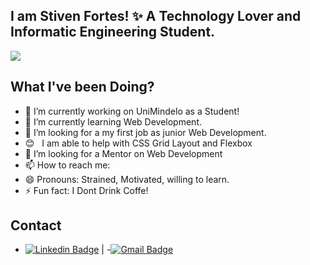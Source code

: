 
## I am Stiven Fortes! ✨ A Technology Lover and Informatic Engineering Student.


<img width="auto" src="https://github.com/tgmarinho/tgmarinho/blob/master/banner.png">

## What I've been Doing?
- 🔭 I’m currently working on UniMindelo as a Student!
- 🌱 I’m currently learning Web Development.
- 👯 I’m looking for a my first job as junior Web Development.
- :blush: &nbsp; I am able to help with CSS Grid Layout and Flexbox
- 🤔 I’m looking for a Mentor on Web Development
- 📫 How to reach me: 
- 😄 Pronouns: Strained, Motivated, willing to learn.
- ⚡ Fun fact: I Dont Drink Coffe!

## Contact
- [![Linkedin Badge](https://img.shields.io/badge/-StivenFortes-blue?style=flat-square&logo=Linkedin&logoColor=white&link=https://www.linkedin.com/in/stivenfortes96/)](https://www.linkedin.com/in/stivenfortes96/) 
| 
-[![Gmail Badge](https://img.shields.io/badge/-stivenfortes96@gmail.com-c14438?style=flat-square&logo=Gmail&logoColor=white&link=mailto:stivenfortes96@gmail.com)](mailto:stivenfortes96@gmail.com)

